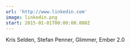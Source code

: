 ```yaml
---
url: 'http://www.linkedin.com'
image: linkedin.png
start: 2015-01-01T00:00:00.000Z
---
```

Kris Selden, Stefan Penner, Glimmer, Ember 2.0